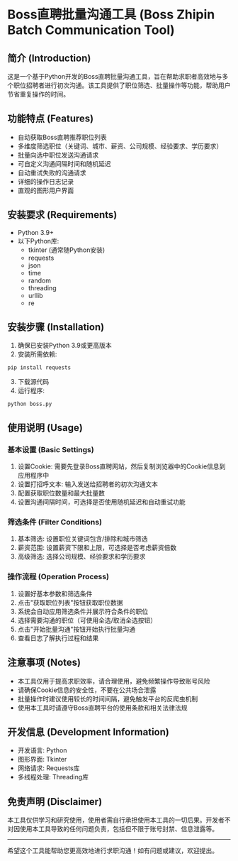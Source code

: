 # Boss直聘批量沟通工具 (Boss Zhipin Batch Communication Tool)

## 简介 (Introduction)

这是一个基于Python开发的Boss直聘批量沟通工具，旨在帮助求职者高效地与多个职位招聘者进行初次沟通。该工具提供了职位筛选、批量操作等功能，帮助用户节省重复操作的时间。

## 功能特点 (Features)

- 自动获取Boss直聘推荐职位列表
- 多维度筛选职位（关键词、城市、薪资、公司规模、经验要求、学历要求）
- 批量向选中职位发送沟通请求
- 可自定义沟通间隔时间和随机延迟
- 自动重试失败的沟通请求
- 详细的操作日志记录
- 直观的图形用户界面

## 安装要求 (Requirements)

- Python 3.9+
- 以下Python库:
  - tkinter (通常随Python安装)
  - requests
  - json
  - time
  - random
  - threading
  - urllib
  - re

## 安装步骤 (Installation)

1. 确保已安装Python 3.9或更高版本
2. 安装所需依赖:
```
pip install requests
```
3. 下载源代码
4. 运行程序:
```
python boss.py
```

## 使用说明 (Usage)

### 基本设置 (Basic Settings)

1. 设置Cookie: 需要先登录Boss直聘网站，然后复制浏览器中的Cookie信息到应用程序中
2. 设置打招呼文本: 输入发送给招聘者的初次沟通文本
3. 配置获取职位数量和最大批量数
4. 设置沟通间隔时间，可选择是否使用随机延迟和自动重试功能

### 筛选条件 (Filter Conditions)

1. 基本筛选: 设置职位关键词包含/排除和城市筛选
2. 薪资范围: 设置薪资下限和上限，可选择是否考虑薪资倍数
3. 高级筛选: 选择公司规模、经验要求和学历要求

### 操作流程 (Operation Process)

1. 设置好基本参数和筛选条件
2. 点击"获取职位列表"按钮获取职位数据
3. 系统会自动应用筛选条件并展示符合条件的职位
4. 选择需要沟通的职位（可使用全选/取消全选按钮）
5. 点击"开始批量沟通"按钮开始执行批量沟通
6. 查看日志了解执行过程和结果

## 注意事项 (Notes)

- 本工具仅用于提高求职效率，请合理使用，避免频繁操作导致账号风险
- 请确保Cookie信息的安全性，不要在公共场合泄露
- 批量操作时建议使用较长的时间间隔，避免触发平台的反爬虫机制
- 使用本工具时请遵守Boss直聘平台的使用条款和相关法律法规

## 开发信息 (Development Information)

- 开发语言: Python
- 图形界面: Tkinter
- 网络请求: Requests库
- 多线程处理: Threading库

## 免责声明 (Disclaimer)

本工具仅供学习和研究使用，使用者需自行承担使用本工具的一切后果。开发者不对因使用本工具导致的任何问题负责，包括但不限于账号封禁、信息泄露等。

---

希望这个工具能帮助您更高效地进行求职沟通！如有问题或建议，欢迎提出。
